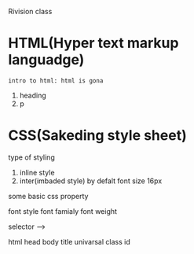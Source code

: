 Rivision class

# HTML(Hyper text markup languadge)

    intro to html: html is gona 
1. heading
2. p

# CSS(Sakeding style sheet)

type of styling
1. inline style
2. inter(imbaded style)
by defalt font size 16px



some basic css property

font style
font famialy
font weight


selector -->

html
head
body
title
univarsal
class
id


